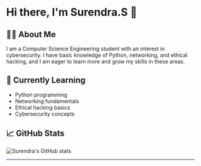 # Hi there, I'm Surendra.S 👋

## 👨‍💻 About Me

I am a Computer Science Engineering student with an interest in cybersecurity. I have basic knowledge of Python, networking, and ethical hacking, and I am eager to learn more and grow my skills in these areas.

## 🌱 Currently Learning

- Python programming
- Networking fundamentals
- Ethical hacking basics
- Cybersecurity concepts

## 📈 GitHub Stats

![Surendra's GitHub stats](https://github-readme-stats.vercel.app/api?username=surendra-26pop&show_icons=true&theme=radical)

---

<!--
**surendra-26pop/surendra-26pop** is a ✨ special ✨ repository because its `README.md` (this file) appears on your GitHub profile.
-->
